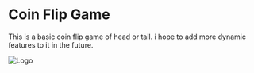 
# Coin Flip Game

This is a basic coin flip game of head or tail. i hope to add more dynamic features to it in the future.

![Logo](https://external-content.duckduckgo.com/iu/?u=https%3A%2F%2Fmedia1.tenor.com%2Fimages%2F7db68a601d5cc4f39cb699f06ff9c3f8%2Ftenor.gif%3Fitemid%3D9665789&f=1&nofb=1&ipt=3a93066537d020baca13467c0e217b119a7a52624f28593af9f93b461242e7db&ipo=images)


